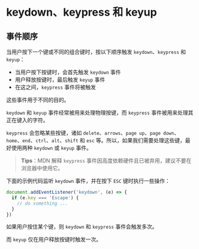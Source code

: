 # keydown、keypress 和 keyup

## 事件顺序

当用户按下一个键或不同的组合键时，按以下顺序触发 `keydown`、`keypress` 和 `keyup`：

- 当用户按下按键时，会首先触发 `keydown` 事件
- 用户释放按键时，最后触发 `keyup` 事件
- 在这之间，`keypress` 事件将被触发

这些事件用于不同的目的。

`keydown` 和 `keyup` 事件经常被用来处理物理按键，而 `keypress` 事件被用来处理其正在键入的字符。

`keypress` 会忽略某些按键，诸如 `delete`、`arrows`、`page up`、`page down`、`home`、`end`、`ctrl`、`alt`、`shift` 和 `esc` 等。所以，如果我们需要处理这些键，最好使用两种 `keydown` 或 `keyup` 事件。

> **Tips**：MDN 解释 `keypress` 事件因高度依赖硬件且已被弃用，建议不要在浏览器中使用它。

下面的示例代码监听 `keydown` 事件，并在按下 `ESC` 键时执行一些操作：

```js
document.addEventListener('keydown', (e) => {
  if (e.key === 'Escape') {
    // do something ...
  }
})
```

如果用户按住某个键，则 `keydown` 和 `keypress` 事件会触发多次。

而 `keyup` 仅在用户释放按键时触发一次。
